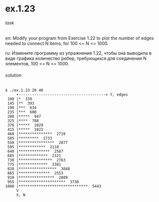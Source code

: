 # ex.1.23

###### task

en: Modify your program from Exercise 1.22 to plot the number of
edges needed to connect N items, for 100 <= N <= 1000.

ru: Измените программу из упражнения 1.22, чтобы она выводила в
виде графика количество ребер, требующихся для соединения N
элементов, 100 <= N <= 1000.

###### solution

```
$ ./ex.1.23 20 40
     +---------------------------------------> Y, edges
 100 |*  339
 145 |**  393
 190 |***  634
 235 |***  600
 280 |*****  947
 325 |****  788
 370 |*****  1029
 415 |*****  1022
 460 |***************  2719
 505 |*********  1733
 550 |****************  2877
 595 |************  2110
 640 |**************  2587
 685 |*************  2321
 730 |***************  2763
 775 |*************  2381
 820 |*****************  3048
 865 |**************  2553
 910 |****************  2889
 955 |*********************  3730
1000 |*******************************  5443
     V
     X, N
```
